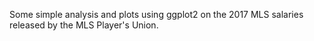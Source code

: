 Some simple analysis and plots using ggplot2 on the 2017 MLS salaries released by the MLS Player's Union.